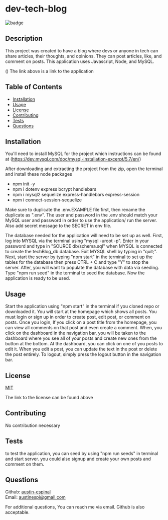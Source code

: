 # dev-tech-blog

  ![badge](https://img.shields.io/badge/license-MIT-green)
  
## Description 

This project was created to have a blog where devs or anyone in tech can share articles, their thoughts, and opinions. They can post articles, like, and comment on posts. This application uses Javascript, Node, and MySQL.

() 
The link above is a link to the application

## Table of Contents

* [Installation](#installation)
* [Usage](#usage)
* [License](#license)
* [Contributing](#contributing)
* [Tests](#tests)
* [Questions](#questions)

## Installation

You'll need to install MySQL for the project which instructions can be found at (https://dev.mysql.com/doc/mysql-installation-excerpt/5.7/en/)

After downloading and extracting the project from the zip, open the terminal and install these node packages

* npm init -y
* npm i dotenv express bcrypt handlebars
* npm i mysql2 sequelize express-handlebars express-session
* npm i connect-session-sequelize

Make sure to duplicate the .env.EXAMPLE file first, then rename the duplicate as ".env". The user and password in the .env should match your MySQL user and password in order to use the application/ run the server. Also add secret message to the SECRET in env file.

The database needed for the application will need to be set up as well. First, log into MYSQL via the terminal using "mysql -uroot -p". Enter in your password and type in "SOURCE db/schema.sql" when MYSQL is connected to create the techBlog_db database. Exit MYSQL shell by typing in "quit;". Next, start the server by typing "npm start" in the terminal to set up the tables for the database then press CTRL + C and type "Y" to stop the server. After, you will want to populate the database with data via seeding. Type "npm run seed" in the terminal to seed the database. Now the application is ready to be used.

## Usage 

Start the application using "npm start" in the terminal if you cloned repo or downloaded it.
You will start at the homepage which shows all posts. You must login or sign up in order to create post, edit post, or comment on posts. Once you login, If you click on a post title from the homepage, you can view all comments on that post and even create a comment. When, you click on the dashboard in the navigation bar, you will be taken to the dashboard where you see all of your posts and create new ones from the button at the bottom. At the dashboard, you can click on one of you posts to edit it. When you edit a post, you can update the text in the post or delete the post entirely. To logout, simply press the logout button in the navigation bar. 


## License  
  

  [MIT](https://choosealicense.com/licenses/mit/)
    
The link to the license can be found above  
  

## Contributing

No contribution necessary

## Tests

to test the application, you can seed by using "npm run seeds" in terminal and start server. you could also signup and create your own posts and comment on them.

## Questions

Github: [austin-espinal](https://github.com/austin-espinal)   
Email: [austinespi@gmail.com](mailto:austinespi@gmail.com)  

For additional questions, You can reach me via email. Github is also acceptable. 

